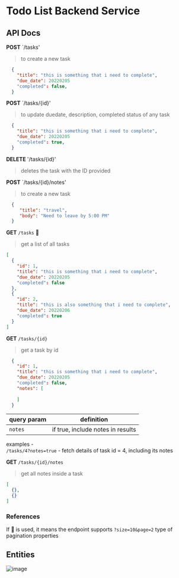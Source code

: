 # Todo List Backend Service 

## API Docs 

**POST** `/tasks'
> to create a new task

```json 
  {
    "title": "this is something that i need to complete",
    "due_date": 20220205
    "completed": false,
  }
```
**POST** `/tasks/{id}'
> to update duedate, description, completed status of any task

```json 
  {
    "title": "this is something that i need to complete",
    "due_date": 20220205
    "completed": true,
  }
```

**DELETE** '/tasks/{id}'
> deletes the task with the ID provided


**POST** `/tasks/{id}/notes'
> to create a new task

```json 
  {
     "title": "travel",
     "body": "Need to leave by 5:00 PM"
  }
```


**GET** `/tasks` 📄  
> get a list of all tasks 
 
```json
[
  {
    "id": 1,
    "title": "this is something that i need to complete",
    "due_date": 20220205
    "completed": false
  },
  {
    "id": 2,
    "title": "this is also something that i need to complete",
    "due_date": 20220206
    "completed": true
  }
]
```

**GET** `/tasks/{id}` 
> get a task by id 

```json 
  {
    "id": 1,
    "title": "this is something that i need to complete",
    "due_date": 20220205
    "completed": false,
    "notes": [
      
    ]
  }
```

|query param | definition | 
| -----------|-----------|
| `notes`    | if true, include notes in results | 

examples -   
`/tasks/4?notes=true`  - fetch details of task id = 4, including its notes 


**GET** `/tasks/{id}/notes` 
> get all notes inside a task 

```json
[
  {},
  {}
]
```

### References 

If 📄 is used, it means the endpoint supports `?size=10&page=2` type of pagination properties 

## Entities 

![image](https://user-images.githubusercontent.com/1327050/180837289-72d49220-f104-45dd-80c6-e30378ab62a6.png)

